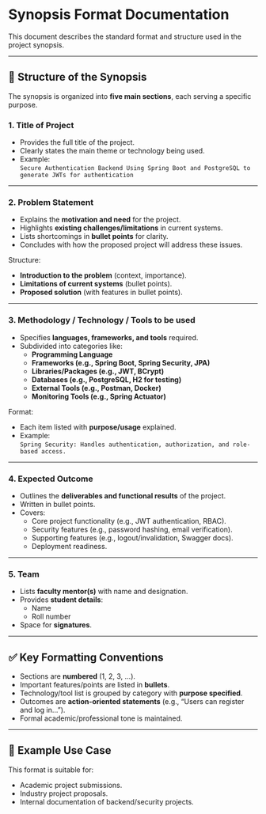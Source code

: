 # Synopsis Format Documentation

This document describes the standard format and structure used in the project synopsis.

---

## 📌 Structure of the Synopsis

The synopsis is organized into **five main sections**, each serving a specific purpose.

### 1. Title of Project
- Provides the full title of the project.
- Clearly states the main theme or technology being used.
- Example:  
  `Secure Authentication Backend Using Spring Boot and PostgreSQL to generate JWTs for authentication`

---

### 2. Problem Statement
- Explains the **motivation and need** for the project.
- Highlights **existing challenges/limitations** in current systems.
- Lists shortcomings in **bullet points** for clarity.
- Concludes with how the proposed project will address these issues.

Structure:
- **Introduction to the problem** (context, importance).  
- **Limitations of current systems** (bullet points).  
- **Proposed solution** (with features in bullet points).  

---

### 3. Methodology / Technology / Tools to be used
- Specifies **languages, frameworks, and tools** required.  
- Subdivided into categories like:
  - **Programming Language**
  - **Frameworks (e.g., Spring Boot, Spring Security, JPA)**
  - **Libraries/Packages (e.g., JWT, BCrypt)**
  - **Databases (e.g., PostgreSQL, H2 for testing)**
  - **External Tools (e.g., Postman, Docker)**
  - **Monitoring Tools (e.g., Spring Actuator)**

Format:  
- Each item listed with **purpose/usage** explained.  
- Example:  
  `Spring Security: Handles authentication, authorization, and role-based access.`

---

### 4. Expected Outcome
- Outlines the **deliverables and functional results** of the project.  
- Written in bullet points.  
- Covers:
  - Core project functionality (e.g., JWT authentication, RBAC).  
  - Security features (e.g., password hashing, email verification).  
  - Supporting features (e.g., logout/invalidation, Swagger docs).  
  - Deployment readiness.  

---

### 5. Team
- Lists **faculty mentor(s)** with name and designation.  
- Provides **student details**:
  - Name  
  - Roll number  
- Space for **signatures**.

---

## ✅ Key Formatting Conventions
- Sections are **numbered** (1, 2, 3, …).  
- Important features/points are listed in **bullets**.  
- Technology/tool list is grouped by category with **purpose specified**.  
- Outcomes are **action-oriented statements** (e.g., “Users can register and log in…”).  
- Formal academic/professional tone is maintained.  

---

## 📖 Example Use Case
This format is suitable for:
- Academic project submissions.  
- Industry project proposals.  
- Internal documentation of backend/security projects.  

